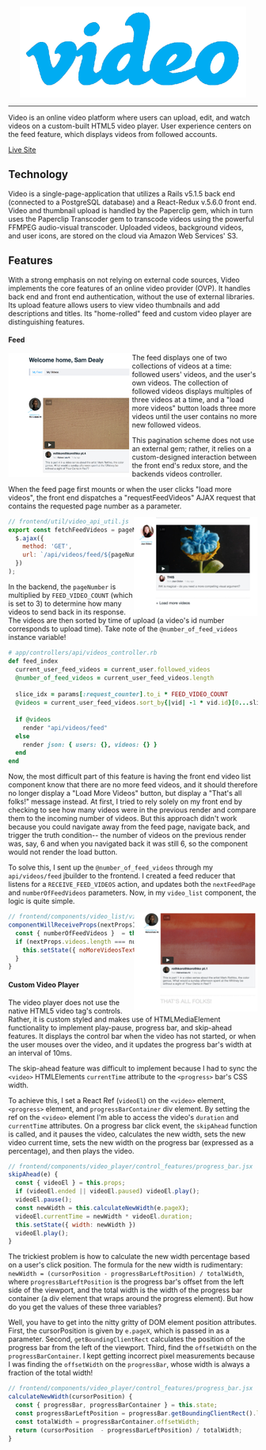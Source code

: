 <p align="center">
  <img src='./app/assets/images/video_readme_logo.png' />
</p>

***

Video is an online video platform where users can upload, edit, and watch videos on a custom-built
HTML5 video player. User experience centers on the feed feature, which displays videos from followed accounts.

[Live Site](https://a-video.herokuapp.com/#/)

## Technology
Video is a single-page-application that utilizes a Rails v5.1.5 back end (connected to a PostgreSQL database)
and a React-Redux v.5.6.0 front end. Video and thumbnail upload is handled by the Paperclip gem,
which in turn uses the Paperclip Transcoder gem to transcode videos using the powerful FFMPEG audio-visual transcoder.
Uploaded videos, background videos, and user icons, are stored on the cloud via Amazon Web Services' S3.

## Features
With a strong emphasis on not relying on external code sources,
Video implements the core features of an online video provider (OVP). It handles back end and front end authentication,
without the use of external libraries. Its upload feature allows users to view video thumbnails and add descriptions and titles.
Its "home-rolled" feed and custom video player are distinguishing features.

#### Feed

<img align='left' width="250px" height="250px" src='./app/assets/images/read_me/feed_intro.png' />

The feed displays one of two collections of videos at a time: followed users' videos, and the user's own videos. The collection of followed videos displays multiples of three videos at a time, and a "load more videos" button loads three more videos until the user
contains no more new followed videos.




This pagination scheme does not use an external gem; rather, it relies on a custom-designed interaction between the front end's redux store, and the backends videos controller.




 When the feed page first mounts or when the user clicks "load more videos", the front end dispatches a "requestFeedVideos" AJAX request that contains the requested page number as a parameter.

<img align="right" width='250px' height="200px" src='./app/assets/images/read_me/load_more_button.png' />

```javascript
// frontend/util/video_api_util.js
export const fetchFeedVideos = pageNumber => (
  $.ajax({
    method: 'GET',
    url: `/api/videos/feed/${pageNumber}`
  })
);
```
In the backend, the `pageNumber` is multiplied by `FEED_VIDEO_COUNT` (which is set to 3) to determine how many videos to send back in its response. The videos are then sorted by time of upload (a video's id number corresponds to upload time). Take note of the `@number_of_feed_videos` instance variable!

```ruby
# app/controllers/api/videos_controller.rb
def feed_index
  current_user_feed_videos = current_user.followed_videos
  @number_of_feed_videos = current_user_feed_videos.length

  slice_idx = params[:request_counter].to_i * FEED_VIDEO_COUNT
  @videos = current_user_feed_videos.sort_by{|vid| -1 * vid.id}[0...slice_idx]

  if @videos
    render "api/videos/feed"
  else
    render json: { users: {}, videos: {} }
  end
end
```

Now, the most difficult part of this feature is having the front end video list component know that there are no more feed videos, and it should therefore no longer display a "Load More Videos" button, but display a "That's all folks!" message instead.
At first, I tried to rely solely on my front end by checking to see how many videos were in the previous render and compare them to the incoming number of videos. But this approach didn't work because you could navigate away from the feed page, navigate back, and trigger the truth condition-- the number of videos on the previous render was, say, 6 and when you navigated back it was still 6, so the component would not render the load button.

To solve this, I sent up the `@number_of_feed_videos` through my `api/videos/feed` jbuilder to the frontend. I created a feed reducer that listens for a `RECEIVE_FEED_VIDEOS` action, and updates both the `nextFeedPage` and `numberOfFeedVideos` parameters. Now, in my `video_list` component, the logic is quite simple.

<img align="right" width='250px' height="200px" src='./app/assets/images/read_me/no_more.png' />

```javascript
// frontend/components/video_list/video_list.jsx
componentWillReceiveProps(nextProps) {
  const { numberOfFeedVideos }  = this.props;
  if (nextProps.videos.length === numberOfFeedVideos) {
    this.setState({ noMoreVideosText: true });
  }
}
```

#### Custom Video Player
The video player does not use the native HTML5 video tag's controls. Rather, it is custom styled and makes use of HTMLMediaElement functionality to implement play-pause, progress bar, and skip-ahead features. It displays the control bar when the video has not started, or when the user mouses over the video, and it updates the progress bar's width at an interval of 10ms.

The skip-ahead feature was difficult to implement because I had to sync the `<video>` HTMLElements `currentTime` attribute to the
`<progress>` bar's CSS width.

To achieve this, I set a React Ref (`videoEl`) on the `<video>` element, `<progress>` element, and `progressBarContainer` div element. By setting the ref on the `<video>` element I'm able to access the video's `duration` and `currentTime` attributes.
On a progress bar click event, the `skipAhead` function is called, and it pauses the video, calculates the new width, sets the new video current time, sets the new width on the progress bar (expressed as a percentage), and then plays the video.

```javascript
// frontend/components/video_player/control_features/progress_bar.jsx
skipAhead(e) {
  const { videoEl } = this.props;
  if (videoEl.ended || videoEl.paused) videoEl.play();
  videoEl.pause();
  const newWidth = this.calculateNewWidth(e.pageX);
  videoEl.currentTime = newWidth * videoEl.duration;
  this.setState({ width: newWidth })
  videoEl.play();
}
```
The trickiest problem is how to calculate the new width percentage based on a user's click position. The formula for the new width is rudimentary: `newWidth = (cursorPosition - progressBarLeftPosition) / totalWidth`, where `progressBarLeftPosition` is the progress bar's
offset from the left side of the viewport, and the total width is the width of the progress bar container (a div element that wraps around the progress element). But how do you get the values of these three variables?

 Well, you have to get into the nitty gritty of DOM element position attributes. First, the cursorPosition is given by `e.pageX`, which is passed in as a parameter. Second, `getBoundingClientRect` calculates the position of the progress bar from the left of the viewport. Third, find the `offsetWidth` on the `progressBarContainer`. I kept getting incorrect pixel measurements because I was finding the `offsetWidth` on the `progressBar`, whose width is always a fraction of the total width!

```javascript
// frontend/components/video_player/control_features/progress_bar.jsx
calculateNewWidth(cursorPosition) {
  const { progressBar, progressBarContainer } = this.state;
  const progressBarLeftPosition = progressBar.getBoundingClientRect().left
  const totalWidth = progressBarContainer.offsetWidth;
  return (cursorPosition  - progressBarLeftPosition) / totalWidth;
}
```
